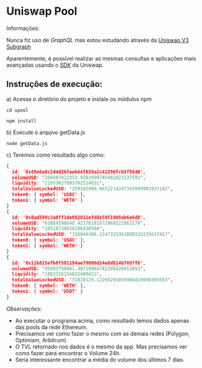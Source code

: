 # Uniswap Pool

Informações:

Nunca fiz uso de *GraphQL* mas estou estudando
através da [Uniswap V3 Subgraph](https://thegraph.com/hosted-service/subgraph/uniswap/uniswap-v3)

Aparentemente, é possível realizar as mesmas
consultas e aplicações mais avançadas usando o
[SDK](https://docs.uniswap.org/sdk/introduction) da Uniswap.

## Instruções de execução:

a) Acesse o diretório do projeto e instale os módulos npm

    cd upool

    npm install

b) Execute o arquivo getData.js

    node getData.js

c) Teremos como resultado algo como:

```json
{
  id: '0x88e6a0c2ddd26feeb64f039a2c41296fcb3f5640',
  volumeUSD: '266607022353.9382999745482821537591',
  liquidity: '21953627003762514032',
  totalValueLockedUSD: '259102499.6652214247343999901937142',
  token0: { symbol: 'USDC' },
  token1: { symbol: 'WETH' }
}
{
  id: '0x8ad599c3a0ff1de082011efddc58f1908eb6e6d8',
  volumeUSD: '61084596648.42170181672069222862178',
  liquidity: '10518738656186438504',
  totalValueLockedUSD: '316946386.1247325361888332235637417',
  token0: { symbol: 'USDC' },
  token1: { symbol: 'WETH' }
}
{
  id: '0x11b815efb8f581194ae79006d24e0d814b7697f6',
  volumeUSD: '45803798961.40719964781299426653893',
  liquidity: '1883726256655409423',
  totalValueLockedUSD: '31828129.12294291059460419090365583',
  token0: { symbol: 'WETH' },
  token1: { symbol: 'USDT' }
}
```

*Observações:* 

- Ao executar o programa acima, como resultado temos dados apenas das pools da rede Ethereum. 
- Precisamos ver como fazer o mesmo com as demais redes (Polygon, Optimism, Arbitrum)
- O TVL retornado nos dados é o mesmo da app. Mas precisamos ver como fazer para encontrar o Volume 24h. 
- Seria interessante encontrar a média do volume dos últimos 7 dias.